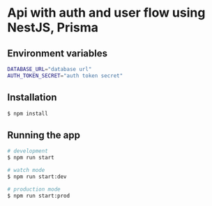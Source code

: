 # Api with auth and user flow using NestJS, Prisma 

## Environment variables

```bash
DATABASE_URL="database url"
AUTH_TOKEN_SECRET="auth token secret"
```

## Installation

```bash
$ npm install
```

## Running the app

```bash
# development
$ npm run start

# watch mode
$ npm run start:dev

# production mode
$ npm run start:prod
```

